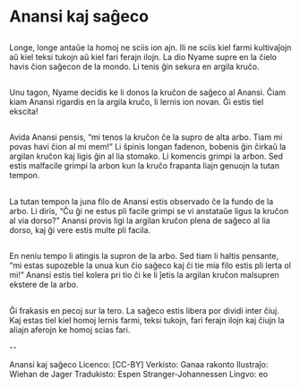 # Anansi kaj saĝeco

##
Longe, longe antaŭe la homoj ne sciis ion ajn. Ili ne sciis kiel farmi kultivaĵojn aŭ kiel teksi tukojn aŭ kiel fari ferajn ilojn. La dio Nyame supre en la ĉielo havis ĉion saĝecon de la mondo. Li tenis ĝin sekura en argila kruĉo.

##
Unu tagon, Nyame decidis ke li donos la kruĉon de saĝeco al Anansi. Ĉiam kiam Anansi rigardis en la argila kruĉo, li lernis ion novan. Ĝi estis tiel ekscita!

##
Avida Anansi pensis, “mi tenos la kruĉon ĉe la supro de alta arbo. Tiam mi povas havi ĉion al mi mem!” Li ŝpinis longan fadenon, bobenis ĝin ĉirkaŭ la argilan kruĉon kaj ligis ĝin al lia stomako. Li komencis grimpi la arbon. Sed estis malfacile grimpi la arbon kun la kruĉo frapanta liajn genuojn la tutan tempon.

##
La tutan tempon la juna filo de Anansi estis observado ĉe la fundo de la arbo. Li diris, “Ĉu ĝi ne estus pli facile grimpi se vi anstataŭe ligus la kruĉon al via dorso?” Anansi provis ligi la argilan kruĉon plena de saĝeco al lia dorso, kaj ĝi vere estis multe pli facila.

##
En neniu tempo li atingis la supron de la arbo. Sed tiam li haltis pensante, “mi estas supozeble la unua kun ĉio saĝeco kaj ĉi tie mia filo estis pli lerta ol mi!” Anansi estis tiel kolera pri tio ĉi ke li ĵetis la argilan kruĉon malsupren ekstere de la arbo.

##
Ĝi frakasis en pecoj sur la tero. La saĝeco estis libera por dividi inter ĉiuj. Kaj estas tiel kiel homoj lernis farmi, teksi tukojn, fari ferajn ilojn kaj ĉiujn la aliajn aferojn ke homoj scias fari. 

--

Anansi kaj saĝeco
Licenco: [CC-BY]
Verkisto: Ganaa rakonto
Ilustraĵo: Wiehan de Jager
Tradukisto: Espen Stranger-Johannessen
Lingvo: eo
